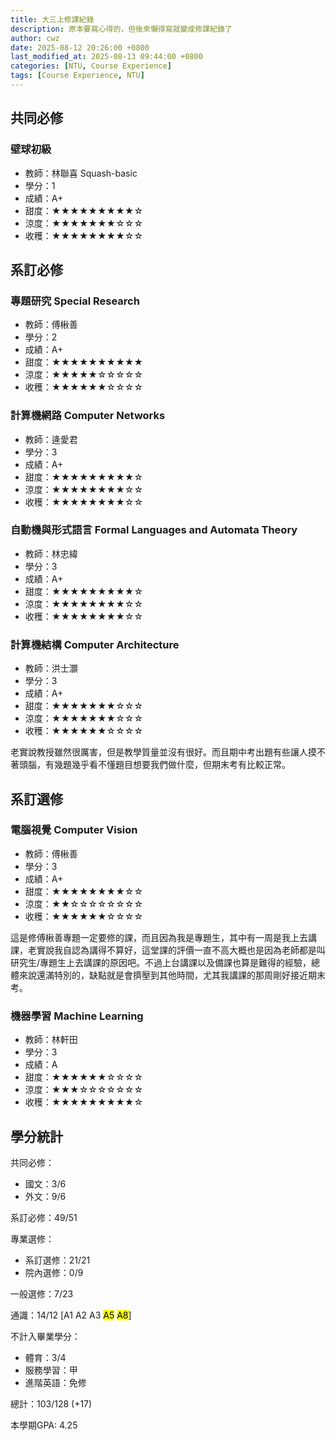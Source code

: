 ```yaml
---
title: 大三上修課紀錄
description: 原本要寫心得的，但後來懶得寫就變成修課紀錄了
author: cwz
date: 2025-08-12 20:26:00 +0800
last_modified_at: 2025-08-13 09:44:00 +0800
categories: [NTU, Course Experience]
tags: [Course Experience, NTU]
---
```




## 共同必修

### 壁球初級

- 教師：林聯喜 Squash-basic
- 學分：1
- 成績：A+
- 甜度：<span class="clr-gold">★★★★★★★★★</span>☆
- 涼度：<span class="clr-gold">★★★★★★★</span>☆☆☆
- 收穫：<span class="clr-gold">★★★★★★★★</span>☆☆



## 系訂必修

### 專題研究 Special Research

- 教師：傅楸善
- 學分：2
- 成績：A+
- 甜度：<span class="clr-gold">★★★★★★★★★★</span>
- 涼度：<span class="clr-gold">★★★★★</span>☆☆☆☆☆
- 收穫：<span class="clr-gold">★★★★★★</span>☆☆☆☆



### 計算機網路 Computer Networks

- 教師：逄愛君
- 學分：3
- 成績：A+
- 甜度：<span class="clr-gold">★★★★★★★★★</span>☆
- 涼度：<span class="clr-gold">★★★★★★★★</span>☆☆
- 收穫：<span class="clr-gold">★★★★★★★★</span>☆☆



### 自動機與形式語言 Formal Languages and Automata Theory

- 教師：林忠緯
- 學分：3
- 成績：A+
- 甜度：<span class="clr-gold">★★★★★★★★★</span>☆
- 涼度：<span class="clr-gold">★★★★★★★★</span>☆☆
- 收穫：<span class="clr-gold">★★★★★★★★</span>☆☆



### 計算機結構 Computer Architecture

- 教師：洪士灝
- 學分：3
- 成績：A+
- 甜度：<span class="clr-gold">★★★★★★★</span>☆☆☆
- 涼度：<span class="clr-gold">★★★★★★★</span>☆☆☆
- 收穫：<span class="clr-gold">★★★★★★</span>☆☆☆☆

老實說教授雖然很厲害，但是教學質量並沒有很好。而且期中考出題有些讓人摸不著頭腦，有幾題幾乎看不懂題目想要我們做什麼，但期末考有比較正常。


## 系訂選修

### 電腦視覺 Computer Vision

- 教師：傅楸善
- 學分：3
- 成績：A+
- 甜度：<span class="clr-gold">★★★★★★★★</span>☆☆
- 涼度：<span class="clr-gold">★★</span>☆☆☆☆☆☆☆☆
- 收穫：<span class="clr-gold">★★★★★★</span>☆☆☆☆

這是修傅楸善專題一定要修的課，而且因為我是專題生，其中有一周是我上去講課，老實說我自認為講得不算好，這堂課的評價一直不高大概也是因為老師都是叫研究生/專題生上去講課的原因吧。不過上台講課以及備課也算是難得的經驗，總體來說還滿特別的，缺點就是會擠壓到其他時間，尤其我講課的那周剛好接近期末考。


### 機器學習 Machine Learning

- 教師：林軒田
- 學分：3
- 成績：A
- 甜度：<span class="clr-gold">★★★★★★</span>☆☆☆☆
- 涼度：<span class="clr-gold">★★★</span>☆☆☆☆☆☆☆
- 收穫：<span class="clr-gold">★★★★★★★★★</span>☆



## 學分統計

共同必修：
- 國文：3/6
- 外文：9/6

系訂必修：49/51

專業選修：
- 系訂選修：21/21
- 院內選修：0/9

一般選修：7/23

通識：14/12 [A1 A2 A3 <mark>A5</mark> <mark>A8</mark>]

不計入畢業學分：
- 體育：3/4
- 服務學習：甲
- 進階英語：免修

總計：103/128 (+17)

本學期GPA: 4.25
